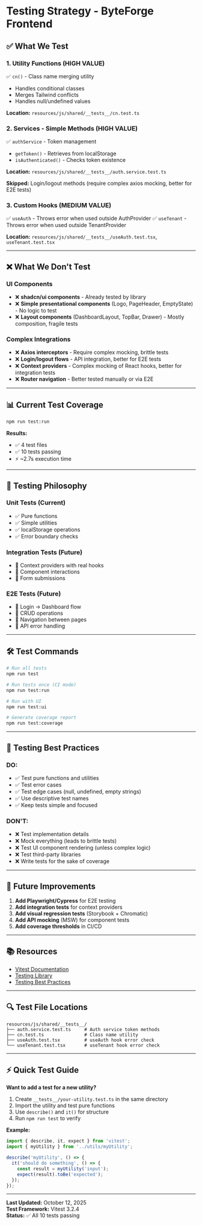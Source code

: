 # Testing Strategy - ByteForge Frontend

## ✅ **What We Test**

### **1. Utility Functions** (HIGH VALUE)
✅ `cn()` - Class name merging utility
- Handles conditional classes
- Merges Tailwind conflicts
- Handles null/undefined values

**Location:** `resources/js/shared/__tests__/cn.test.ts`

### **2. Services - Simple Methods** (HIGH VALUE)
✅ `authService` - Token management
- `getToken()` - Retrieves from localStorage
- `isAuthenticated()` - Checks token existence

**Location:** `resources/js/shared/__tests__/auth.service.test.ts`

**Skipped:** Login/logout methods (require complex axios mocking, better for E2E tests)

### **3. Custom Hooks** (MEDIUM VALUE)
✅ `useAuth` - Throws error when used outside AuthProvider
✅ `useTenant` - Throws error when used outside TenantProvider

**Location:** `resources/js/shared/__tests__/useAuth.test.tsx`, `useTenant.test.tsx`

---

## ❌ **What We Don't Test**

### **UI Components**
- ❌ **shadcn/ui components** - Already tested by library
- ❌ **Simple presentational components** (Logo, PageHeader, EmptyState) - No logic to test
- ❌ **Layout components** (DashboardLayout, TopBar, Drawer) - Mostly composition, fragile tests

### **Complex Integrations**
- ❌ **Axios interceptors** - Require complex mocking, brittle tests
- ❌ **Login/logout flows** - API integration, better for E2E tests
- ❌ **Context providers** - Complex mocking of React hooks, better for integration tests
- ❌ **Router navigation** - Better tested manually or via E2E

---

## 📊 **Current Test Coverage**

```bash
npm run test:run
```

**Results:**
- ✅ 4 test files
- ✅ 10 tests passing
- ⚡ ~2.7s execution time

---

## 🎯 **Testing Philosophy**

### **Unit Tests (Current)**
- ✅ Pure functions
- ✅ Simple utilities
- ✅ localStorage operations
- ✅ Error boundary checks

### **Integration Tests (Future)**
- 🔄 Context providers with real hooks
- 🔄 Component interactions
- 🔄 Form submissions

### **E2E Tests (Future)**
- 🔄 Login → Dashboard flow
- 🔄 CRUD operations
- 🔄 Navigation between pages
- 🔄 API error handling

---

## 🛠️ **Test Commands**

```bash
# Run all tests
npm run test

# Run tests once (CI mode)
npm run test:run

# Run with UI
npm run test:ui

# Generate coverage report
npm run test:coverage
```

---

## 📝 **Testing Best Practices**

### **DO:**
- ✅ Test pure functions and utilities
- ✅ Test error cases
- ✅ Test edge cases (null, undefined, empty strings)
- ✅ Use descriptive test names
- ✅ Keep tests simple and focused

### **DON'T:**
- ❌ Test implementation details
- ❌ Mock everything (leads to brittle tests)
- ❌ Test UI component rendering (unless complex logic)
- ❌ Test third-party libraries
- ❌ Write tests for the sake of coverage

---

## 🚀 **Future Improvements**

1. **Add Playwright/Cypress** for E2E testing
2. **Add integration tests** for context providers
3. **Add visual regression tests** (Storybook + Chromatic)
4. **Add API mocking** (MSW) for component tests
5. **Add coverage thresholds** in CI/CD

---

## 📚 **Resources**

- [Vitest Documentation](https://vitest.dev/)
- [Testing Library](https://testing-library.com/docs/react-testing-library/intro/)
- [Testing Best Practices](https://kentcdodds.com/blog/common-mistakes-with-react-testing-library)

---

## 🔍 **Test File Locations**

```
resources/js/shared/__tests__/
├── auth.service.test.ts     # Auth service token methods
├── cn.test.ts               # Class name utility
├── useAuth.test.tsx         # useAuth hook error check
└── useTenant.test.tsx       # useTenant hook error check
```

---

## ⚡ **Quick Test Guide**

**Want to add a test for a new utility?**

1. Create `__tests__/your-utility.test.ts` in the same directory
2. Import the utility and test pure functions
3. Use `describe()` and `it()` for structure
4. Run `npm run test` to verify

**Example:**

```typescript
import { describe, it, expect } from 'vitest';
import { myUtility } from '../utils/myUtility';

describe('myUtility', () => {
  it('should do something', () => {
    const result = myUtility('input');
    expect(result).toBe('expected');
  });
});
```

---

**Last Updated:** October 12, 2025  
**Test Framework:** Vitest 3.2.4  
**Status:** ✅ All 10 tests passing
